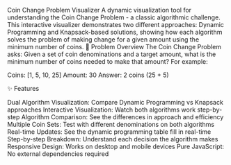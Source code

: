 Coin Change Problem Visualizer
A dynamic visualization tool for understanding the Coin Change Problem - a classic algorithmic challenge. This interactive visualizer demonstrates two different approaches: Dynamic Programming and Knapsack-based solutions, showing how each algorithm solves the problem of making change for a given amount using the minimum number of coins.
🎯 Problem Overview
The Coin Change Problem asks: Given a set of coin denominations and a target amount, what is the minimum number of coins needed to make that amount?
For example:

Coins: [1, 5, 10, 25]
Amount: 30
Answer: 2 coins (25 + 5)

✨ Features

Dual Algorithm Visualization: Compare Dynamic Programming vs Knapsack approaches
Interactive Visualization: Watch both algorithms work step-by-step
Algorithm Comparison: See the differences in approach and efficiency
Multiple Coin Sets: Test with different denominations on both algorithms
Real-time Updates: See the dynamic programming table fill in real-time
Step-by-step Breakdown: Understand each decision the algorithm makes
Responsive Design: Works on desktop and mobile devices
Pure JavaScript: No external dependencies required

